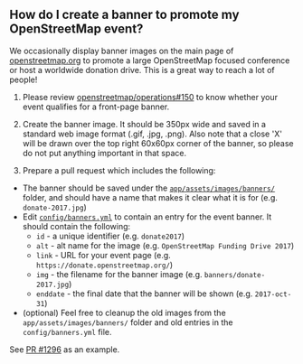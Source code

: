 ## How do I create a banner to promote my OpenStreetMap event?

We occasionally display banner images on the main page of [openstreetmap.org](https://www.openstreetmap.org/) to
promote a large OpenStreetMap focused conference or host a worldwide donation
drive.  This is a great way to reach a lot of people!

1. Please review [openstreetmap/operations#150](https://github.com/openstreetmap/operations/issues/150) to
know whether your event qualifies for a front-page banner.

2. Create the banner image.  It should be 350px wide and saved in a standard
web image format (.gif, .jpg, .png).  Also note that a close 'X' will be drawn
over the top right 60x60px corner of the banner, so please do not put anything
important in that space.

3. Prepare a pull request which includes the following:
  * The banner should be saved under the
  [`app/assets/images/banners/`](https://github.com/openstreetmap/openstreetmap-website/tree/master/app/assets/images/banners) folder, and should have a name that makes it clear what it is for (e.g. `donate-2017.jpg`)
  * Edit [`config/banners.yml`](https://github.com/openstreetmap/openstreetmap-website/blob/master/config/banners.yml)
  to contain an entry for the event banner.  It should contain the following:
    * `id` - a unique identifier (e.g. `donate2017`)
    * `alt` - alt name for the image (e.g. `OpenStreetMap Funding Drive 2017`)
    * `link` - URL for your event page (e.g. `https://donate.openstreetmap.org/`)
    * `img` - the filename for the banner image (e.g. `banners/donate-2017.jpg`)
    * `enddate` - the final date that the banner will be shown (e.g. `2017-oct-31`)
  * (optional) Feel free to cleanup the old images from the `app/assets/images/banners/`
  folder and old entries in the `config/banners.yml` file.

See [PR #1296](https://github.com/openstreetmap/openstreetmap-website/pull/1296)
as an example.
